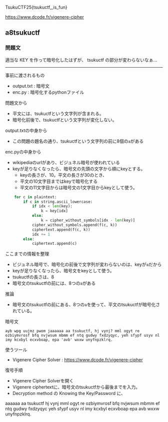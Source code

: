 TsukuCTF25{tsukuctf,_is_fun}

https://www.dcode.fr/vigenere-cipher

## a8tsukuctf
### 問題文
適当な KEY を作って暗号化したはずが、 tsukuctf の部分が変わらないなぁ...

---

事前に渡されるもの
- output.txt : 暗号文
- enc.py : 暗号化するpythonファイル

問題文から
- 平文には、tsukuctfという文字列が含まれる。
- 暗号化前後で、tsukuctfという文字列が変化しない。

output.txtの中身から
- この問題の題名の通り、tsukuctfという文字列の前に8個の`a`がある

enc.pyの中身から
- wikipediaのurlがあり、ビジュネル暗号が使われている
- keyが足りなくなったら、暗号文の先頭の文字から順にkeyとする。
    - keyの長さが、10。平文の長さが30のとき、
    - 平文の10文字目まではkeyで暗号化する
    - 平文の11文字目からは暗号文の1文字目からkeyとして使う。

```python
    for c in plaintext:
        if c in string.ascii_lowercase:
            if idx < len(key):
                k = key[idx]
            else:
                k = cipher_without_symbols[idx - len(key)]
            cipher_without_symbols.append(f(c, k))
            ciphertext.append(f(c, k))
            idx += 1
        else:
            ciphertext.append(c)
```

ここまでの情報を整理
- ビジュネル暗号で、暗号化の前後で文字列が変わらないのは、keyが`a`だから
- keyが足りなくなったら、暗号文をkeyとして使う。
- tsukuctfの長さは、8
- 暗号文のtsukuctfの前には、8つの`a`がある

推論
-  暗号文のtsukuctfの前にある、8つの`a`を使って、平文のtsukuctfが暗号化されている。

暗号文
```
ayb wpg uujmz pwom jaaaaaa aa tsukuctf, hj vynj? mml ogyt re ozbiymvrosf bfq nvjwsum mbmm ef ntq gudwy fxdzyqyc, yeh sfypf usyv nl imy kcxbyl ecxvboap, epa 'avb' wxxw unyfnpzklrq.
```

使うツール
- Vigenere Cipher Solver : https://www.dcode.fr/vigenere-cipher

復号手順
- Vigenere Cipher Solverを開く
- Vigenere ciphertextに、暗号文のtsukuctfから最後までを入力。
- Decryption method の Knowing the Key/Password に、


aaaaaa aa tsukuctf hj vynj mml ogyt re ozbiymvrosf bfq nvjwsum mbmm ef ntq gudwy fxdzyqyc yeh sfypf usyv nl imy kcxbyl ecxvboap epa avb wxxw unyfnpzklrq.
